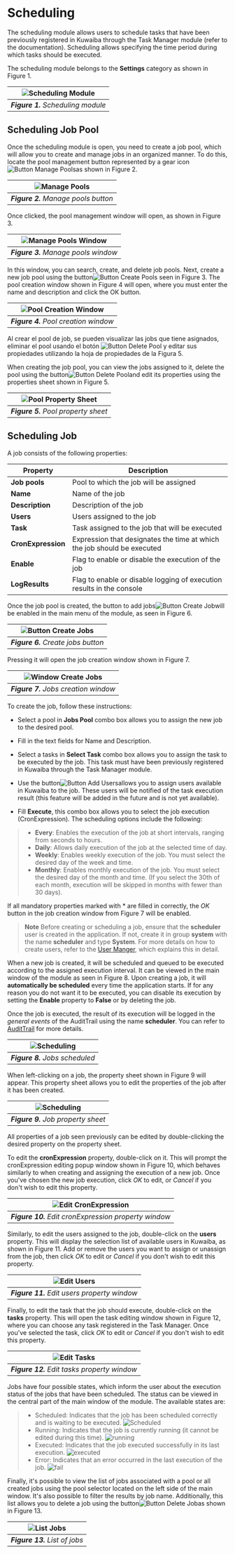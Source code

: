 # Scheduling 

The scheduling module allows users to schedule tasks that have been previously registered in Kuwaiba through the Task Manager module (refer to the documentation). Scheduling allows specifying the time period during which tasks should be executed.

The scheduling module belongs to the **Settings** category as shown in Figure 1.

| ![Scheduling Module](images/scheduling_module.png) |
|:--:|
| ***Figure 1.** Scheduling module* |

## Scheduling Job Pool

 Once the scheduling module is open, you need to create a job pool, which will allow you to create and manage jobs in an organized manner. To do this, locate the pool management button represented by a gear icon![Button Manage Pools](images/btn_mange_pools.png)as shown in Figure 2.

| ![Manage Pools](images/scheduling_manage_pool.png) |
|:--:|
| ***Figure 2.** Manage pools button* |

Once clicked, the pool management window will open, as shown in Figure 3.

| ![Manage Pools Window](images/manage_pools.png) |
|:--:|
| ***Figure 3.** Manage pools window* |

In this window, you can search, create, and delete job pools. Next, create a new job pool using the button![Button Create Pools](images/btn_create_pool.png) seen in Figure 3. The pool creation window shown in Figure 4 will open, where you must enter the name and description and click the OK button.

| ![Pool Creation Window](images/dialog_create_pool.png) |
|:--:|
| ***Figure 4.** Pool creation window* |

Al crear el pool de job, se pueden visualizar las jobs que tiene asignados, eliminar el pool usando el botón ![Button Delete Pool](images/btn_delete_pool.png) y editar sus propiedades utilizando la hoja de propiedades de la Figura 5.

When creating the job pool, you can view the jobs assigned to it, delete the pool using the button![Button Delete Pool](images/btn_delete_pool.png)and edit its properties using the properties sheet shown in Figure 5.

| ![Pool Property Sheet](images/property_sheet_pool.png) |
|:--:|
| ***Figure 5.** Pool property sheet* |

## Scheduling Job

A job consists of the following properties: 

| Property           | Description |
|--------------------|----------------------------------------|
| **Job pools**      | Pool to which the job will be assigned |
| **Name**           | Name of the job |
| **Description**    | Description of the job |
| **Users**          | Users assigned to the job |
| **Task**           | Task assigned to the job that will be executed |
| **CronExpression** | Expression that designates the time at which the job should be executed |
| **Enable**         | Flag to enable or disable the execution of the job |
| **LogResults**    | Flag to enable or disable logging of execution results in the console |

Once the job pool is created, the button to add jobs![Button Create Job](images/btn_create_pool.png)will be enabled in the main menu of the module, as seen in Figure 6. 

| ![Button Create Jobs](images/scheduling_create_job.png) |
|:--:|
| ***Figure 6.** Create jobs button* |

Pressing it will open the job creation window shown in Figure 7.

| ![Window Create Jobs](images/dialog_create_job.png) |
|:--:|
| ***Figure 7.** Jobs creation window* |

To create the job, follow these instructions:

* Select a pool in **Jobs Pool** combo box allows you to assign the new job to the desired pool.

* Fill in the text fields for Name and Description.

* Select a tasks in **Select Task** combo box allows you to assign the task to be executed by the job. This task must have been previously registered in Kuwaiba through the Task Manager module.

* Use the button![Button Add Users](images/btn_add_users.png)allows you to assign users available in Kuwaiba to the job. These users will be notified of the task execution result (this feature will be added in the future and is not yet available).

* Fill **Execute**, this combo box allows you to select the job execution (CronExpression). The scheduling options include the following:

>- **Every**: Enables the execution of the job at short intervals, ranging from seconds to hours.
>- **Daily**: Allows daily execution of the job at the selected time of day.
>- **Weekly**: Enables weekly execution of the job. You must select the desired day of the week and time.
>- **Monthly**: Enables monthly execution of the job. You must select the desired day of the month and time. (If you select the 30th of each month, execution will be skipped in months with fewer than 30 days).

If all mandatory properties marked with * are filled in correctly, the *OK* button in the job creation window from Figure 7 will be enabled.

> **Note**
> Before creating or scheduling a job, ensure that the **scheduler** user is created in the application. If not, create it in group **system** with the name **scheduler** and type **System**. For more details on how to create users, refer to the [User Manger](../userman/README.md), which explains this in detail.

When a new job is created, it will be scheduled and queued to be executed according to the assigned execution interval. It can be viewed in the main window of the module as seen in Figure 8. Upon creating a job, it will **automatically be scheduled** every time the application starts. If for any reason you do not want it to be executed, you can disable its execution by setting the **Enable** property to **False** or by deleting the job.

Once the job is executed, the result of its execution will be logged in the *general events* of the AuditTrail using the name **scheduler**. You can refer to [AuditTrail](../audit-trail/README.mdauditTrail/README.md) for more details.

|![Scheduling](images/scheduled_job.png) |
|:--:|
| ***Figure 8.** Jobs scheduled* |

When left-clicking on a job, the property sheet shown in Figure 9 will appear. This property sheet allows you to edit the properties of the job after it has been created.

|![Scheduling](images/job_property_sheet.png) |
|:--:|
| ***Figure 9.** Job property sheet* |

All properties of a job seen previously can be edited by double-clicking the desired property on the property sheet.

To edit the **cronExpression** property, double-click on it. This will prompt the cronExpression editing popup window shown in Figure 10, which behaves similarly to when creating and assigning the execution of a new job. Once you've chosen the new job execution, click *OK* to edit, or *Cancel* if you don't wish to edit this property.

|![Edit CronExpression](images/edit_cron.png) |
|:--:|
| ***Figure 10.** Edit cronExpression property window* |

Similarly, to edit the users assigned to the job, double-click on the **users** property. This will display the selection list of available users in Kuwaiba, as shown in Figure 11. Add or remove the users you want to assign or unassign from the job, then click *OK* to edit or *Cancel* if you don't wish to edit this property.

|![Edit Users](images/edit_users.png) |
|:--:|
| ***Figure 11.** Edit users property window* |

Finally, to edit the task that the job should execute, double-click on the **tasks** property. This will open the task editing window shown in Figure 12, where you can choose any task registered in the Task Manager. Once you've selected the task, click *OK* to edit or *Cancel* if you don't wish to edit this property.

|![Edit Tasks](images/edit_tasks.png) |
|:--:|
| ***Figure 12.** Edit tasks property window* |

Jobs have four possible states, which inform the user about the execution status of the jobs that have been scheduled. The status can be viewed in the central part of the main window of the module. The available states are:

> - Scheduled: Indicates that the job has been scheduled correctly and is waiting to be executed.
![Scheduled](images/job_state_scheduled.png)
> - Running: Indicates that the job is currently running (it cannot be edited during this time).
![running](images/job_state_running.png)
> - Executed:  Indicates that the job executed successfully in its last execution.
![executed](images/job_state_executed.png)
> - Error: Indicates that an error occurred in the last execution of the job.
![fail](images/job_state_fail.png)

Finally, it's possible to view the list of jobs associated with a pool or all created jobs using the pool selector located on the left side of the main window. It's also possible to filter the results by job name. Additionally, this list allows you to delete a job using the button![Button Delete Job](images/btn_delete_pool.png)as shown in Figure 13.

|![List Jobs](images/list_of_jobs.png) |
|:--:|
| ***Figure 13.** List of jobs* |